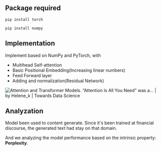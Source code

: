 ## Package required

```
pip install torch

pip install numpy
```



## Implementation

Implement based on NumPy and PyTorch, with

- Multihead Self-attention
- Basic Positional Embedding(Increasing linear numbers)
- Feed Forward layer
- Adding and normalization(Residual Network)

![Attention and Transformer Models. “Attention Is All You Need” was a… | by  Helene_k | Towards Data Science](https://miro.medium.com/v2/resize:fit:1234/1*43lgCTyM5cTTABjC2VEHdA.png)

## Analyzation

Model been used to content generate. Since it's been trained at financial discourse, the generated text had stay on that domain.

And we analyzing the model performance based on the intrinsic property: **Perplexity**. 